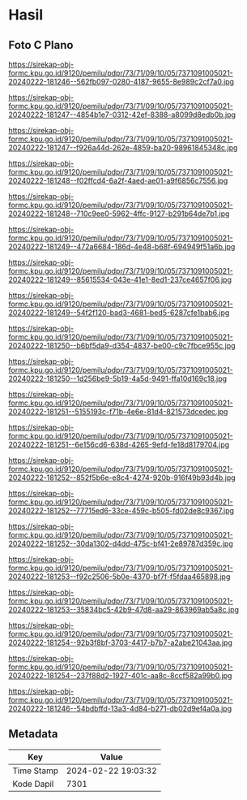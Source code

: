 # Hasil

## Foto C Plano

https://sirekap-obj-formc.kpu.go.id/9120/pemilu/pdpr/73/71/09/10/05/7371091005021-20240222-181246--562fb097-0280-4187-9655-8e989c2cf7a0.jpg

https://sirekap-obj-formc.kpu.go.id/9120/pemilu/pdpr/73/71/09/10/05/7371091005021-20240222-181247--4854b1e7-0312-42ef-8388-a8099d8edb0b.jpg

https://sirekap-obj-formc.kpu.go.id/9120/pemilu/pdpr/73/71/09/10/05/7371091005021-20240222-181247--f926a44d-262e-4859-ba20-98961845348c.jpg

https://sirekap-obj-formc.kpu.go.id/9120/pemilu/pdpr/73/71/09/10/05/7371091005021-20240222-181248--f02ffcd4-6a2f-4aed-ae01-a9f6856c7556.jpg

https://sirekap-obj-formc.kpu.go.id/9120/pemilu/pdpr/73/71/09/10/05/7371091005021-20240222-181248--710c9ee0-5962-4ffc-9127-b291b64de7b1.jpg

https://sirekap-obj-formc.kpu.go.id/9120/pemilu/pdpr/73/71/09/10/05/7371091005021-20240222-181249--472a6684-186d-4e48-b68f-694949f51a6b.jpg

https://sirekap-obj-formc.kpu.go.id/9120/pemilu/pdpr/73/71/09/10/05/7371091005021-20240222-181249--85615534-043e-41e1-8ed1-237ce4657f06.jpg

https://sirekap-obj-formc.kpu.go.id/9120/pemilu/pdpr/73/71/09/10/05/7371091005021-20240222-181249--54f2f120-bad3-4681-bed5-6287cfe1bab6.jpg

https://sirekap-obj-formc.kpu.go.id/9120/pemilu/pdpr/73/71/09/10/05/7371091005021-20240222-181250--b6bf5da9-d354-4837-be00-c9c7fbce955c.jpg

https://sirekap-obj-formc.kpu.go.id/9120/pemilu/pdpr/73/71/09/10/05/7371091005021-20240222-181250--1d256be9-5b19-4a5d-9491-ffa10d169c18.jpg

https://sirekap-obj-formc.kpu.go.id/9120/pemilu/pdpr/73/71/09/10/05/7371091005021-20240222-181251--5155193c-f71b-4e6e-81d4-821573dcedec.jpg

https://sirekap-obj-formc.kpu.go.id/9120/pemilu/pdpr/73/71/09/10/05/7371091005021-20240222-181251--6e156cd6-638d-4265-9efd-fe18d8179704.jpg

https://sirekap-obj-formc.kpu.go.id/9120/pemilu/pdpr/73/71/09/10/05/7371091005021-20240222-181252--852f5b6e-e8c4-4274-920b-916f49b93d4b.jpg

https://sirekap-obj-formc.kpu.go.id/9120/pemilu/pdpr/73/71/09/10/05/7371091005021-20240222-181252--77715ed6-33ce-459c-b505-fd02de8c9367.jpg

https://sirekap-obj-formc.kpu.go.id/9120/pemilu/pdpr/73/71/09/10/05/7371091005021-20240222-181252--30da1302-d4dd-475c-bf41-2e89787d359c.jpg

https://sirekap-obj-formc.kpu.go.id/9120/pemilu/pdpr/73/71/09/10/05/7371091005021-20240222-181253--f92c2506-5b0e-4370-bf7f-f5fdaa465898.jpg

https://sirekap-obj-formc.kpu.go.id/9120/pemilu/pdpr/73/71/09/10/05/7371091005021-20240222-181253--35834bc5-42b9-47d8-aa29-863969ab5a8c.jpg

https://sirekap-obj-formc.kpu.go.id/9120/pemilu/pdpr/73/71/09/10/05/7371091005021-20240222-181254--92b3f8bf-3703-4417-b7b7-a2abe21043aa.jpg

https://sirekap-obj-formc.kpu.go.id/9120/pemilu/pdpr/73/71/09/10/05/7371091005021-20240222-181254--237f88d2-1927-401c-aa8c-8ccf582a99b0.jpg

https://sirekap-obj-formc.kpu.go.id/9120/pemilu/pdpr/73/71/09/10/05/7371091005021-20240222-181246--54bdbffd-13a3-4d84-b271-db02d9ef4a0a.jpg


## Metadata

| Key        | Value               |
| ---------- | ------------------- |
| Time Stamp | 2024-02-22 19:03:32 |
| Kode Dapil | 7301                |



